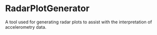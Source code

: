 # RadarPlotGenerator
A tool used for generating radar plots to assist with the interpretation of accelerometry data.
